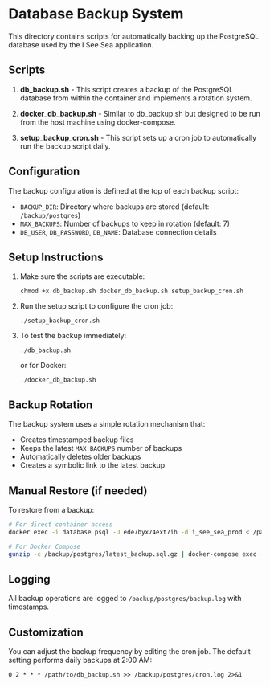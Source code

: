 # Database Backup System

This directory contains scripts for automatically backing up the PostgreSQL database used by the I See Sea application.

## Scripts

1. **db_backup.sh** - This script creates a backup of the PostgreSQL database from within the container and implements a rotation system.

2. **docker_db_backup.sh** - Similar to db_backup.sh but designed to be run from the host machine using docker-compose.

3. **setup_backup_cron.sh** - This script sets up a cron job to automatically run the backup script daily.

## Configuration

The backup configuration is defined at the top of each backup script:

- `BACKUP_DIR`: Directory where backups are stored (default: `/backup/postgres`)
- `MAX_BACKUPS`: Number of backups to keep in rotation (default: 7)
- `DB_USER`, `DB_PASSWORD`, `DB_NAME`: Database connection details

## Setup Instructions

1. Make sure the scripts are executable:
   ```
   chmod +x db_backup.sh docker_db_backup.sh setup_backup_cron.sh
   ```

2. Run the setup script to configure the cron job:
   ```
   ./setup_backup_cron.sh
   ```

3. To test the backup immediately:
   ```
   ./db_backup.sh
   ```
   or for Docker:
   ```
   ./docker_db_backup.sh
   ```

## Backup Rotation

The backup system uses a simple rotation mechanism that:
- Creates timestamped backup files
- Keeps the latest `MAX_BACKUPS` number of backups
- Automatically deletes older backups
- Creates a symbolic link to the latest backup

## Manual Restore (if needed)

To restore from a backup:

```bash
# For direct container access
docker exec -i database psql -U ede7byx74ext7ih -d i_see_sea_prod < /path/to/backup/file.sql

# For Docker Compose
gunzip -c /backup/postgres/latest_backup.sql.gz | docker-compose exec -T database psql -U ede7byx74ext7ih -d i_see_sea_prod
```

## Logging

All backup operations are logged to `/backup/postgres/backup.log` with timestamps.

## Customization

You can adjust the backup frequency by editing the cron job. The default setting performs daily backups at 2:00 AM:

```
0 2 * * * /path/to/db_backup.sh >> /backup/postgres/cron.log 2>&1
``` 
